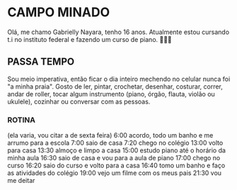 # CAMPO MINADO 

Olá, me chamo Gabrielly Nayara, tenho 16 anos. Atualmente estou cursando t.i no instituto federal e fazendo um curso de piano. 🎹🧑‍🚒


## PASSA TEMPO

Sou meio imperativa, então ficar o dia inteiro mechendo no celular nunca foi "a minha praia". Gosto de ler, pintar, crochetar, desenhar, costurar, correr, andar de roller, tocar algum instrumento (piano, órgão, flauta, violão ou ukulele), cozinhar ou conversar com as pessoas.


### ROTINA
(ela varia, vou citar a de sexta feira)
6:00 acordo, todo um banho e me arrumo para a escola
7:00 saio de casa
7:20 chego no colégio 
13:00 volto para casa
13:30 almoço e limpo a casa
15:00 estudo piano até o horário da minha aula
16:30 saio de casa e vou para a aula de piano
17:00 chego no curso
16:20 saio do curso e volto para a casa
16:40 tomo um banho e faço as atividades do colégio
19:00 vejo um filme com os meus pais
21:30 vou me deitar
